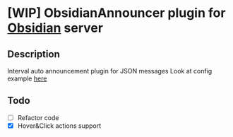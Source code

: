 # [WIP] ObsidianAnnouncer plugin for [Obsidian](https://github.com/Naamloos/Obsidian) server
## Description
Interval auto announcement plugin for JSON messages
Look at config example [here](https://github.com/roxxel/ObsidianAnnouncer/wiki/Getting-started)

## Todo
- [ ] Refactor code
- [x] Hover&Click actions support
